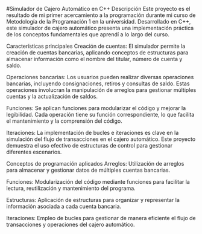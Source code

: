 #Simulador de Cajero Automático en C++
Descripción
Este proyecto es el resultado de mi primer acercamiento a la programación durante mi curso de Metodología de la Programación 1 en la universidad. Desarrollado en C++, este simulador de cajero automático presenta una implementación práctica de los conceptos fundamentales que aprendí a lo largo del curso.

Características principales
Creación de cuentas: El simulador permite la creación de cuentas bancarias, aplicando conceptos de estructuras para almacenar información como el nombre del titular, número de cuenta y saldo.

Operaciones bancarias: Los usuarios pueden realizar diversas operaciones bancarias, incluyendo consignaciones, retiros y consultas de saldo. Estas operaciones involucran la manipulación de arreglos para gestionar múltiples cuentas y la actualización de saldos.

Funciones: Se aplican funciones para modularizar el código y mejorar la legibilidad. Cada operación tiene su función correspondiente, lo que facilita el mantenimiento y la comprensión del código.

Iteraciones: La implementación de bucles e iteraciones es clave en la simulación del flujo de transacciones en el cajero automático. Este proyecto demuestra el uso efectivo de estructuras de control para gestionar diferentes escenarios.

Conceptos de programación aplicados
Arreglos: Utilización de arreglos para almacenar y gestionar datos de múltiples cuentas bancarias.

Funciones: Modularización del código mediante funciones para facilitar la lectura, reutilización y mantenimiento del programa.

Estructuras: Aplicación de estructuras para organizar y representar la información asociada a cada cuenta bancaria.

Iteraciones: Empleo de bucles para gestionar de manera eficiente el flujo de transacciones y operaciones del cajero automático.
